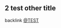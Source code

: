 <a name='x-28MGL-PAX-TEST-3A-3A-40TEST-OTHER-20MGL-PAX-3ASECTION-29'></a>

## 2 test other title

backlink [@TEST][a755]

  [a755]: ../test.md#x-28MGL-PAX-TEST-3A-3A-40TEST-20MGL-PAX-3ASECTION-29 ""
